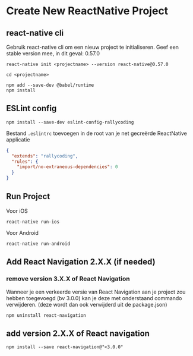 # Create New ReactNative Project

## react-native cli

Gebruik react-native cli om een nieuw project te initialiseren. Geef een stable version mee, in dit geval: 0.57.0

```
react-native init <projectname> --version react-native@0.57.0

cd <projectname>

npm add --save-dev @babel/runtime
npm install
```

## ESLint config
```
npm install --save-dev eslint-config-rallycoding
```

Bestand `.eslintrc` toevoegen in de root van je net gecreërde ReactNative applicatie
```json
{
  "extends": "rallycoding",
  "rules": {
    "import/no-extraneous-dependencies": 0
  }
}
```
## Run Project

Voor iOS
```
react-native run-ios
```

Voor Android
```
react-native run-android
```

## Add React Navigation 2.X.X (if needed)

### remove version 3.X.X of React Navigation
Wanneer je een verkeerde versie van React Navigation aan je project zou hebben toegevoegd (bv 3.0.0) kan je deze met onderstaand commando verwijderen. (deze wordt dan ook verwijderd uit de package.json)
```
npm uninstall react-navigation
```

## add version 2.X.X of React navigation
```
npm install --save react-navigation@"<3.0.0"
```
